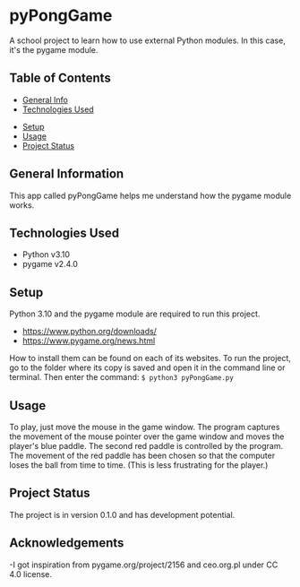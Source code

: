 # pyPongGame
A school project to learn how to use external Python modules. In this case, it's the pygame module.

## Table of Contents
* [General Info](#general-information)
* [Technologies Used](#technologies-used)
<!-- * [Features](#features)
* [Screenshots](#screenshots) -->
* [Setup](#setup)
* [Usage](#usage) 
* [Project Status](#project-status)
<!-- * [Room for Improvement](#room-for-improvement)
* [Acknowledgements](#acknowledgements)
* [Contact](#contact)
<!-- * [License](#license) -->


## General Information
This app called pyPongGame helps me understand how the pygame module works.
<!-- You don't have to answer all the questions - just the ones relevant to your project. -->


## Technologies Used
- Python v3.10
- pygame v2.4.0

<!--
## Features
List the ready features here:
- Awesome feature 1
- Awesome feature 2
- Awesome feature 3


## Screenshots
![Example screenshot](./img/screenshot.png)
<!-- If you have screenshots you'd like to share, include them here. -->


## Setup
Python 3.10 and the pygame module are required to run this project. 
- https://www.python.org/downloads/
- https://www.pygame.org/news.html
<!--
Where are they listed? A requirements.txt or a Pipfile.lock file perhaps? Where is it located?
Proceed to describe how to install / setup one's local environment / get started with the project. -->
How to install them can be found on each of its websites.
To run the project, go to the folder where its copy is saved and open it in the command line or terminal.
Then enter the command: `$ python3 pyPongGame.py `


## Usage
To play, just move the mouse in the game window. The program captures the movement of the mouse pointer over the game window and moves the player's blue paddle. The second red paddle is controlled by the program. The movement of the red paddle has been chosen so that the computer loses the ball from time to time. (This is less frustrating for the player.)
<!--
How does one go about using it?
Provide various use cases and code examples here.

`write-your-code-here`
-->

## Project Status
The project is in version 0.1.0 and has development potential.
<!-- / _complete_ / _no longer being worked on_. If you are no longer working on it, provide reasons why.

<!--
## Room for Improvement
Include areas you believe need improvement / could be improved. Also add TODOs for future development.

Room for improvement:
- Improvement to be done 1
- Improvement to be done 2

To do:
- Feature to be added 1
- Feature to be added 2
-->


## Acknowledgements
-I got inspiration from pygame.org/project/2156 and ceo.org.pl under CC 4.0 license.

<!--
## Contact
Created by [@flynerdpl](https://www.flynerd.pl/) - feel free to contact me!


<!-- Optional -->
<!-- ## License -->
<!-- This project is open source and available under the [... License](). -->

<!-- You don't have to include all sections - just the one's relevant to your project -->
